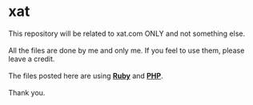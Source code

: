 # xat
This repository will be related to xat.com ONLY and not something else. <br /> <br />
All the files are done by me and only me. If you feel to use them, please leave a credit. <br /> <br /> 
The files posted here are using <a href="https://www.ruby-lang.org/en/"><span style="font-weight: bold;">Ruby</span></a> and <a href="//php.net"><span style="font-weight: bold;">PHP</span></a>. <br /> <br />
Thank you.
